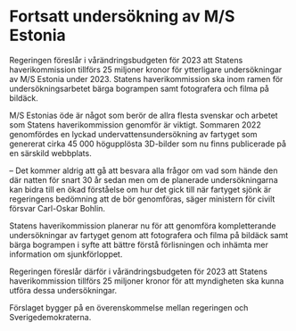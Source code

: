 # Fortsatt undersökning av M/S Estonia

Regeringen föreslår i vårändringsbudgeten för 2023 att Statens haverikommission tillförs 25 miljoner kronor för ytterligare undersökningar av M/S Estonia under 2023. Statens haverikommission ska inom ramen för undersökningsarbetet bärga bogrampen samt fotografera och filma på bildäck.

M/S Estonias öde är något som berör de allra flesta svenskar och arbetet som Statens haverikommission genomför är viktigt. Sommaren 2022 genomfördes en lyckad undervattensundersökning av fartyget som genererat cirka 45 000 högupplösta 3D-bilder som nu finns publicerade på en särskild webbplats.

– Det kommer aldrig att gå att besvara alla frågor om vad som hände den där natten för snart 30 år sedan men om de planerade undersökningarna kan bidra till en ökad förståelse om hur det gick till när fartyget sjönk är regeringens bedömning att de bör genomföras, säger ministern för civilt försvar Carl-Oskar Bohlin.

Statens haverikommission planerar nu för att genomföra kompletterande undersökningar av fartyget genom att fotografera och filma på bildäck samt bärga bogrampen i syfte att bättre förstå förlisningen och inhämta mer information om sjunkförloppet.

Regeringen föreslår därför i vårändringsbudgeten för 2023 att Statens haverikommission tillförs 25 miljoner kronor för att myndigheten ska kunna utföra dessa undersökningar.

Förslaget bygger på en överenskommelse mellan regeringen och Sverigedemokraterna.
